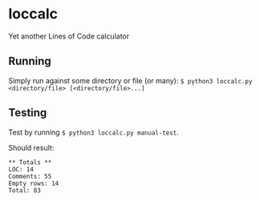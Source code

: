 # loccalc
Yet another Lines of Code calculator

## Running

Simply run against some directory or file (or many):
`$ python3 loccalc.py <directory/file> [<directory/file>...]`

## Testing 

Test by running `$ python3 loccalc.py manual-test`.

Should result:
```
** Totals **
LOC: 14
Comments: 55
Empty rows: 14
Total: 83
```
